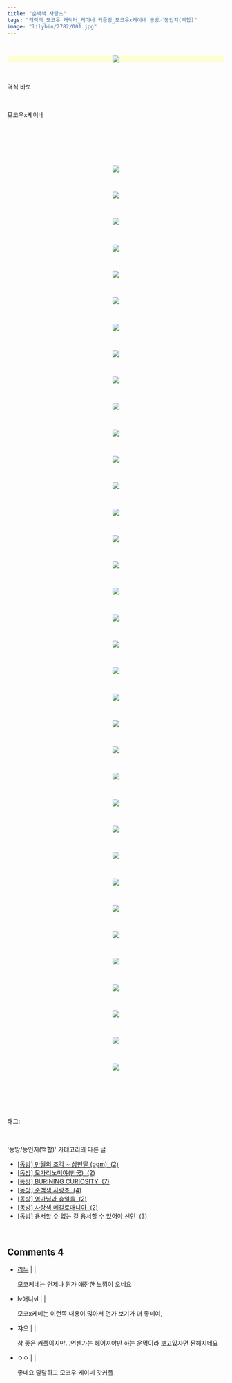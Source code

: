 ```yaml
---
title: "순백색 사랑초"
tags: "캐릭터_모코우 캐릭터_케이네 커플링_모코우x케이네 동방／동인지(백합)"
image: "lilybin/2782/001.jpg"
---
```

<div class="article">
<div class="area_view">
<div class="tt_article_useless_p_margin"><p><br/></p><p><span class="imageblock" style="display: inline-block; width: 100%; color: rgb(185, 185, 187); text-align: center; background-color: rgb(253, 254, 214); height: auto; max-width: 100%;"><span data-lightbox="lightbox" data-url="https://t1.daumcdn.net/cfile/tistory/225B914654924AD12F?original"><img src="{{ site.nasurl }}/lilybin/2782/001.jpg"/></span></span></p><p><br/></p><p>역식 바보</p><p><br/></p><p>모코우x케이네</p><p><br/></p><p><br/></p><p><br/></p><p style="text-align: center; clear: none; float: none;"><span class="imageblock" style="display: inline-block; width: 100%; height: auto; max-width: 100%;"><span data-lightbox="lightbox" data-url="https://t1.daumcdn.net/cfile/tistory/225F5E4654924AD327?original"><img src="{{ site.nasurl }}/lilybin/2782/002.jpg"/></span></span></p><p><br/></p><p style="text-align: center; clear: none; float: none;"><span class="imageblock" style="display: inline-block; width: 100%; height: auto; max-width: 100%;"><span data-lightbox="lightbox" data-url="https://t1.daumcdn.net/cfile/tistory/2173A54654924AD40E?original"><img src="{{ site.nasurl }}/lilybin/2782/003.jpg"/></span></span></p><p><br/></p><p style="text-align: center; clear: none; float: none;"><span class="imageblock" style="display: inline-block; width: 100%; height: auto; max-width: 100%;"><span data-lightbox="lightbox" data-url="https://t1.daumcdn.net/cfile/tistory/2363DC4654924AD524?original"><img src="{{ site.nasurl }}/lilybin/2782/004.jpg"/></span></span></p><p><br/></p><p style="text-align: center; clear: none; float: none;"><span class="imageblock" style="display: inline-block; width: 100%; height: auto; max-width: 100%;"><span data-lightbox="lightbox" data-url="https://t1.daumcdn.net/cfile/tistory/2362534654924AD627?original"><img src="{{ site.nasurl }}/lilybin/2782/005.jpg"/></span></span></p><p><br/></p><p style="text-align: center; clear: none; float: none;"><span class="imageblock" style="display: inline-block; width: 100%; height: auto; max-width: 100%;"><span data-lightbox="lightbox" data-url="https://t1.daumcdn.net/cfile/tistory/2366AD4654924AD721?original"><img src="{{ site.nasurl }}/lilybin/2782/006.jpg"/></span></span></p><p><br/></p><p style="text-align: center; clear: none; float: none;"><span class="imageblock" style="display: inline-block; width: 100%; height: auto; max-width: 100%;"><span data-lightbox="lightbox" data-url="https://t1.daumcdn.net/cfile/tistory/2765CD4654924AD922?original"><img src="{{ site.nasurl }}/lilybin/2782/007.jpg"/></span></span></p><p><br/></p><p style="text-align: center; clear: none; float: none;"><span class="imageblock" style="display: inline-block; width: 100%; height: auto; max-width: 100%;"><span data-lightbox="lightbox" data-url="https://t1.daumcdn.net/cfile/tistory/2560554754924ADA33?original"><img src="{{ site.nasurl }}/lilybin/2782/008.jpg"/></span></span></p><p><br/></p><p style="text-align: center; clear: none; float: none;"><span class="imageblock" style="display: inline-block; width: 100%; height: auto; max-width: 100%;"><span data-lightbox="lightbox" data-url="https://t1.daumcdn.net/cfile/tistory/277C964754924ADB0A?original"><img src="{{ site.nasurl }}/lilybin/2782/009.jpg"/></span></span></p><p><br/></p><p style="text-align: center; clear: none; float: none;"><span class="imageblock" style="display: inline-block; width: 100%; height: auto; max-width: 100%;"><span data-lightbox="lightbox" data-url="https://t1.daumcdn.net/cfile/tistory/2764574754924ADC2C?original"><img src="{{ site.nasurl }}/lilybin/2782/010.jpg"/></span></span></p><p><br/></p><p style="text-align: center; clear: none; float: none;"><span class="imageblock" style="display: inline-block; width: 100%; height: auto; max-width: 100%;"><span data-lightbox="lightbox" data-url="https://t1.daumcdn.net/cfile/tistory/2660F24754924ADD31?original"><img src="{{ site.nasurl }}/lilybin/2782/011.jpg"/></span></span></p><p><br/></p><p style="text-align: center; clear: none; float: none;"><span class="imageblock" style="display: inline-block; width: 100%; height: auto; max-width: 100%;"><span data-lightbox="lightbox" data-url="https://t1.daumcdn.net/cfile/tistory/247BCB4754924ADE0B?original"><img src="{{ site.nasurl }}/lilybin/2782/012.jpg"/></span></span></p><p><br/></p><p style="text-align: center; clear: none; float: none;"><span class="imageblock" style="display: inline-block; width: 100%; height: auto; max-width: 100%;"><span data-lightbox="lightbox" data-url="https://t1.daumcdn.net/cfile/tistory/237C954754924AE00A?original"><img src="{{ site.nasurl }}/lilybin/2782/013.jpg"/></span></span></p><p><br/></p><p style="text-align: center; clear: none; float: none;"><span class="imageblock" style="display: inline-block; width: 100%; height: auto; max-width: 100%;"><span data-lightbox="lightbox" data-url="https://t1.daumcdn.net/cfile/tistory/2261184754924AE131?original"><img src="{{ site.nasurl }}/lilybin/2782/014.jpg"/></span></span></p><p><br/></p><p style="text-align: center; clear: none; float: none;"><span class="imageblock" style="display: inline-block; width: 100%; height: auto; max-width: 100%;"><span data-lightbox="lightbox" data-url="https://t1.daumcdn.net/cfile/tistory/2632064A54924AE227?original"><img src="{{ site.nasurl }}/lilybin/2782/015.jpg"/></span></span></p><p><br/></p><p style="text-align: center; clear: none; float: none;"><span class="imageblock" style="display: inline-block; width: 100%; height: auto; max-width: 100%;"><span data-lightbox="lightbox" data-url="https://t1.daumcdn.net/cfile/tistory/242AF74A54924AE331?original"><img src="{{ site.nasurl }}/lilybin/2782/016.jpg"/></span></span></p><p><br/></p><p style="text-align: center; clear: none; float: none;"><span class="imageblock" style="display: inline-block; width: 100%; height: auto; max-width: 100%;"><span data-lightbox="lightbox" data-url="https://t1.daumcdn.net/cfile/tistory/223B3D4A54924AE51A?original"><img src="{{ site.nasurl }}/lilybin/2782/017.jpg"/></span></span></p><p><br/></p><p style="text-align: center; clear: none; float: none;"><span class="imageblock" style="display: inline-block; width: 100%; height: auto; max-width: 100%;"><span data-lightbox="lightbox" data-url="https://t1.daumcdn.net/cfile/tistory/2327B24A54924AE639?original"><img src="{{ site.nasurl }}/lilybin/2782/018.jpg"/></span></span></p><p><br/></p><p style="text-align: center; clear: none; float: none;"><span class="imageblock" style="display: inline-block; width: 100%; height: auto; max-width: 100%;"><span data-lightbox="lightbox" data-url="https://t1.daumcdn.net/cfile/tistory/2531004A54924AE728?original"><img src="{{ site.nasurl }}/lilybin/2782/019.jpg"/></span></span></p><p><br/></p><p style="text-align: center; clear: none; float: none;"><span class="imageblock" style="display: inline-block; width: 100%; height: auto; max-width: 100%;"><span data-lightbox="lightbox" data-url="https://t1.daumcdn.net/cfile/tistory/2138834A54924AE81E?original"><img src="{{ site.nasurl }}/lilybin/2782/020.jpg"/></span></span></p><p><br/></p><p style="text-align: center; clear: none; float: none;"><span class="imageblock" style="display: inline-block; width: 100%; height: auto; max-width: 100%;"><span data-lightbox="lightbox" data-url="https://t1.daumcdn.net/cfile/tistory/233B6E4A54924AE91A?original"><img src="{{ site.nasurl }}/lilybin/2782/021.jpg"/></span></span></p><p><br/></p><p style="text-align: center; clear: none; float: none;"><span class="imageblock" style="display: inline-block; width: 100%; height: auto; max-width: 100%;"><span data-lightbox="lightbox" data-url="https://t1.daumcdn.net/cfile/tistory/2675F04854924AEB25?original"><img src="{{ site.nasurl }}/lilybin/2782/022.jpg"/></span></span></p><p><br/></p><p style="text-align: center; clear: none; float: none;"><span class="imageblock" style="display: inline-block; width: 100%; height: auto; max-width: 100%;"><span data-lightbox="lightbox" data-url="https://t1.daumcdn.net/cfile/tistory/256EF94854924AEC2E?original"><img src="{{ site.nasurl }}/lilybin/2782/023.jpg"/></span></span></p><p><br/></p><p style="text-align: center; clear: none; float: none;"><span class="imageblock" style="display: inline-block; width: 100%; height: auto; max-width: 100%;"><span data-lightbox="lightbox" data-url="https://t1.daumcdn.net/cfile/tistory/2373744854924AED26?original"><img src="{{ site.nasurl }}/lilybin/2782/024.jpg"/></span></span></p><p><br/></p><p style="text-align: center; clear: none; float: none;"><span class="imageblock" style="display: inline-block; width: 100%; height: auto; max-width: 100%;"><span data-lightbox="lightbox" data-url="https://t1.daumcdn.net/cfile/tistory/276AD44854924AEE33?original"><img src="{{ site.nasurl }}/lilybin/2782/025.jpg"/></span></span></p><p><br/></p><p style="text-align: center; clear: none; float: none;"><span class="imageblock" style="display: inline-block; width: 100%; height: auto; max-width: 100%;"><span data-lightbox="lightbox" data-url="https://t1.daumcdn.net/cfile/tistory/2477384854924AF021?original"><img src="{{ site.nasurl }}/lilybin/2782/026.jpg"/></span></span></p><p><br/></p><p style="text-align: center; clear: none; float: none;"><span class="imageblock" style="display: inline-block; width: 100%; height: auto; max-width: 100%;"><span data-lightbox="lightbox" data-url="https://t1.daumcdn.net/cfile/tistory/2469FB4854924AF134?original"><img src="{{ site.nasurl }}/lilybin/2782/027.jpg"/></span></span></p><p><br/></p><p style="text-align: center; clear: none; float: none;"><span class="imageblock" style="display: inline-block; width: 100%; height: auto; max-width: 100%;"><span data-lightbox="lightbox" data-url="https://t1.daumcdn.net/cfile/tistory/256D574854924AF230?original"><img src="{{ site.nasurl }}/lilybin/2782/028.jpg"/></span></span></p><p><br/></p><p style="text-align: center; clear: none; float: none;"><span class="imageblock" style="display: inline-block; width: 100%; height: auto; max-width: 100%;"><span data-lightbox="lightbox" data-url="https://t1.daumcdn.net/cfile/tistory/213A9A5054924AF626?original"><img src="{{ site.nasurl }}/lilybin/2782/029.jpg"/></span></span></p><p><br/></p><p style="text-align: center; clear: none; float: none;"><span class="imageblock" style="display: inline-block; width: 100%; height: auto; max-width: 100%;"><span data-lightbox="lightbox" data-url="https://t1.daumcdn.net/cfile/tistory/2343025054924AF71A?original"><img src="{{ site.nasurl }}/lilybin/2782/030.jpg"/></span></span></p><p><br/></p><p style="text-align: center; clear: none; float: none;"><span class="imageblock" style="display: inline-block; width: 100%; height: auto; max-width: 100%;"><span data-lightbox="lightbox" data-url="https://t1.daumcdn.net/cfile/tistory/2444625054924AF919?original"><img src="{{ site.nasurl }}/lilybin/2782/031.jpg"/></span></span></p><p><br/></p><p style="text-align: center; clear: none; float: none;"><span class="imageblock" style="display: inline-block; width: 100%; height: auto; max-width: 100%;"><span data-lightbox="lightbox" data-url="https://t1.daumcdn.net/cfile/tistory/2440235054924AFA1F?original"><img src="{{ site.nasurl }}/lilybin/2782/032.jpg"/></span></span></p><p><br/></p><p style="text-align: center; clear: none; float: none;"><span class="imageblock" style="display: inline-block; width: 100%; height: auto; max-width: 100%;"><span data-lightbox="lightbox" data-url="https://t1.daumcdn.net/cfile/tistory/253D8F5054924AFE22?original"><img src="{{ site.nasurl }}/lilybin/2782/033.jpg"/></span></span></p><p><br/></p><p style="text-align: center; clear: none; float: none;"><span class="imageblock" style="display: inline-block; width: 100%; height: auto; max-width: 100%;"><span data-lightbox="lightbox" data-url="https://t1.daumcdn.net/cfile/tistory/2344A15054924B0017?original"><img src="{{ site.nasurl }}/lilybin/2782/034.jpg"/></span></span></p><p><br/></p><p style="text-align: center; clear: none; float: none;"><span class="imageblock" style="display: inline-block; width: 100%; height: auto; max-width: 100%;"><span data-lightbox="lightbox" data-url="https://t1.daumcdn.net/cfile/tistory/263BF05054924B0125?original"><img src="{{ site.nasurl }}/lilybin/2782/035.jpg"/></span></span></p><p><br/></p><p style="text-align: center; clear: none; float: none;"><span class="imageblock" style="display: inline-block; width: 100%; height: auto; max-width: 100%;"><span data-lightbox="lightbox" data-url="https://t1.daumcdn.net/cfile/tistory/213F7F5054924B0321?original"><img src="{{ site.nasurl }}/lilybin/2782/036.jpg"/></span></span></p><p><br/></p><p><br/></p>
</div>
</div></div><br/>
<div class="tagTrail">
<p>태그: </p>
<ul>
</ul>
</div><br/>
<div class="another">
<p>'동방/동인지(백합)' 카테고리의 다른 글</p>
<ul>
<li><a href="/2014-12-18-lilybin_2766">
[동방] 만월의 조각 ~ 상현달 (bgm)  (2)
</a></li>
<li><a href="/2014-12-18-lilybin_2784">
[동방] 모가리노미야(빈궁)  (2)
</a></li>
<li><a href="/2014-12-18-lilybin_2783">
[동방] BURINING CURIOSITY  (7)
</a></li>
<li><a href="/2014-12-18-lilybin_2782">
[동방] 순백색 사랑초  (4)
</a></li>
<li><a href="/2014-12-18-lilybin_2781">
[동방] 염마님과 휴일을  (2)
</a></li>
<li><a href="/2014-12-18-lilybin_2780">
[동방] 사랑색 메갈로매니아  (2)
</a></li>
<li><a href="/2014-12-18-lilybin_2779">
[동방] 용서할 수 없는 걸 용서할 수 있어야 선인  (3)
</a></li>
</ul>
</div><br/>
<div class="comment">
<h2 class="bold">Comments <span id="commentCount2782">4</span></h2>
<div style="clear:both;">
<div id="entry2782Comment" style="display:block">
<ul class="list_reply media-list">
<li class="rp_general media" id="comment12665085">
<div class="post-comment">
<div class="media-body">
<span>
<i class="fa fa-user"></i> <a href="http://" onclick="return openLinkInNewWindow(this)">리누</a> |
                                |
                               
</span>
<p>모코케네는 언제나 뭔가 애잔한 느낌이 오네요</p>
<ul class="nav navbar-nav post-nav">
</ul>
</div>
</div>
</li>
<li class="rp_general media" id="comment12679068">
<div class="post-comment">
<div class="media-body">
<span>
<i class="fa fa-user"></i>lv애니vl |
                                |
                               
</span>
<p>모코x케네는 이런쪽 내용이 많아서 먼가 보기가 더 좋네여,</p>
<ul class="nav navbar-nav post-nav">
</ul>
</div>
</div>
</li>
<li class="rp_general media" id="comment13716388">
<div class="post-comment">
<div class="media-body">
<span>
<i class="fa fa-user"></i>쟈오 |
                                |
                               
</span>
<p>참 좋은 커플이지만...언젠가는 헤어져야만 하는 운명이라 보고있자면 짠해지네요</p>
<ul class="nav navbar-nav post-nav">
</ul>
</div>
</div>
</li>
<li class="rp_general media" id="comment14330989">
<div class="post-comment">
<div class="media-body">
<span>
<i class="fa fa-user"></i>ㅇㅇ |
                                |
                               
</span>
<p>좋네요 달달하고 모코우 케이네 갓커플</p>
<ul class="nav navbar-nav post-nav">
</ul>
</div>
</div>
</li>
</ul>
</div>
</div>
</div><br/>

<br/>
<p id="refer"></p>
<br/>
